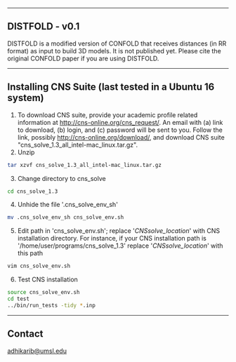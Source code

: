--------------------------------------------------------------------------------
DISTFOLD - v0.1
--------------------------------------------------------------------------------
DISTFOLD is a modified version of CONFOLD that receives distances (in RR format) as input to build 3D models. It is not published yet. Please cite the original CONFOLD paper if you are using DISTFOLD.

--------------------------------------------------------------------------------
Installing CNS Suite (last tested in a Ubuntu 16 system)
--------------------------------------------------------------------------------
1. To download CNS suite, provide your academic profile related 
   information at http://cns-online.org/cns_request/. An email
   with (a) link to download, (b) login, and (c) password
   will be sent to you. Follow the link, possibly
   http://cns-online.org/download/, and download 
   CNS suite "cns_solve_1.3_all_intel-mac_linux.tar.gz".
2. Unzip
```bash
tar xzvf cns_solve_1.3_all_intel-mac_linux.tar.gz
```
3. Change directory to cns_solve
```bash
cd cns_solve_1.3
```
4. Unhide the file '.cns_solve_env_sh'
```bash
mv .cns_solve_env_sh cns_solve_env.sh
```
5. Edit path in 'cns_solve_env.sh'; replace '_CNSsolve_location_' with CNS installation directory. For instance, if your CNS installation path is '/home/user/programs/cns_solve_1.3' replace '_CNSsolve_location_' with this path
```bash
vim cns_solve_env.sh
```
6. Test CNS installation
```bash
source cns_solve_env.sh
cd test 
../bin/run_tests -tidy *.inp
```

--------------------------------------------------------------------------------
Contact
--------------------------------------------------------------------------------
adhikarib@umsl.edu

